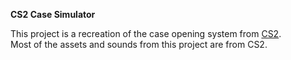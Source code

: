 **CS2 Case Simulator**

This project is a recreation of the case opening system from [CS2](https://store.steampowered.com/app/730/CounterStrike_2/).
<br>
Most of the assets and sounds from this project are from CS2.
